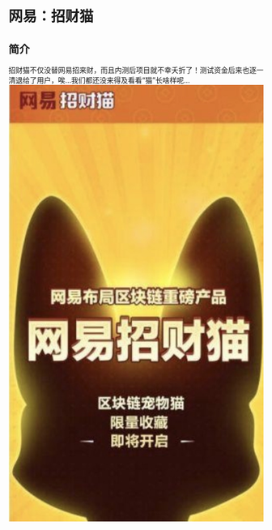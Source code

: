 # 网易：招财猫
## 简介
招财猫不仅没替网易招来财，而且内测后项目就不幸夭折了！测试资金后来也逐一清退给了用户，唉...我们都还没来得及看看“猫”长啥样呢...
![招财猫](media/招财猫-招财猫.jpg)


